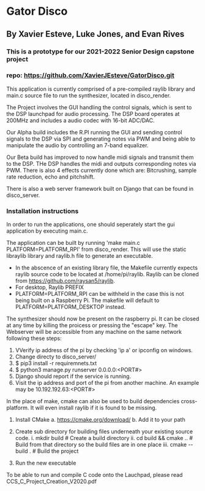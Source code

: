 # Gator Disco
## By Xavier Esteve, Luke Jones, and Evan Rives
### This is a **prototype** for our 2021-2022 Senior Design capstone project
### repo: https://github.com/XavierJEsteve/GatorDisco.git

This application is currently comprised of a pre-compiled raylib library and main.c source file to run the synthesizer, located in disco_render.

The Project involves the GUI handling the control signals, which is sent to the DSP launchpad for audio processing. The DSP board operates at 200MHz and includes a audio codec with 16-bit ADC/DAC. 

Our Alpha build includes the R.PI running the GUI and sending control signals to the DSP via SPI and generating notes via PWM and being able to manipulate the audio by controlling an 7-band equalizer.

Our Beta build has improved to now handle midi signals and transmit them to the DSP. THe DSP handles the midi and outputs corresponding notes via PWM. There is also 4 effects currently done which are: Bitcrushing, sample rate reduction, echo and pitchshift.

There is also a web server framework built on Django that can be found in disco_server.

### Installation instructions
In order to run the applications, one should seperately start the gui application by executing main.c.

The application can be built by running 'make main.c PLATFORM=PLATFORM_RPI' from disco_render. This will use the static libraylib library and raylib.h file to generate an executable.
* In the abscence of an existing library file, the Makefile currently expects raylib source code to be located at /home/pi/raylib. Raylib can be cloned from https://github.com/raysan5/raylib.
*  For desktop, Raylib PREFIX
* PLATFORM=PLATFORM_RPI can be withheld in the case this is not being built on a Raspberry Pi. The makefile will default to PLATFORM=PLATFORM_DESKTOP instead.
 


The synthesizer should now be present on the raspberry pi. It can be closed at any time by killing the proicess or pressing the "escape" key.
The Webserver will be accessible from any machine on the same network following these steps:
1. VVerify ip address of the pi by checking 'ip a' or ipconfig on windows.
2. Change directy to disco_server/
3. $ pip3 install -r requiremnets.txt
4. $ python3 manage.py runserver 0.0.0.0:<PORT#> 
6. Django should report if the service is running.
7. Visit the ip address and port of the pi from another machine. An example may be 10.192.192.63:<PORT#>

  
  
In the place of make, cmake can also be used to build dependencies cross-platform. It will even install raylib if it is found to be missing.
1.	Install CMake
  a.	https://cmake.org/download/
  b.	Add it to your path

2.	Create sub directory for building files underneath your existing source code. 
  i.	mkdir build # Create a build directory
  ii.	cd build && cmake .. # Build from that directory so the build files are in one place
  iii.	cmake --build . # Build the project
4.	Run the new executable

To be able to run and compile C code onto the Lauchpad, please read CCS_C_Project_Creation_V2020.pdf
